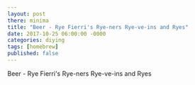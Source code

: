 ```yaml
---
layout: post
there: minima
title: "Beer - Rye Fierri's Rye-ners Rye-ve-ins and Ryes"
date: 2017-10-25 06:00:00 -0000
categories: diying
tags: [homebrew]
published: false
---
```



Beer - Rye Fierri's Rye-ners Rye-ve-ins and Ryes
